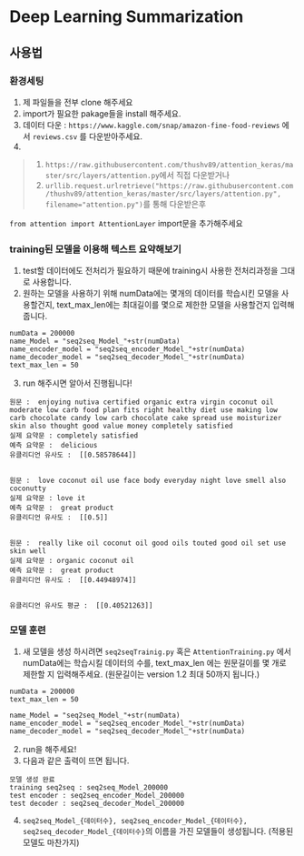 # Deep Learning Summarization


## 사용법

### 환경세팅
1. 제 파일들을 전부 clone 해주세요
2. import가 필요한 pakage들을 install 해주세요.
3. 데이터 다운 : ```https://www.kaggle.com/snap/amazon-fine-food-reviews``` 에서 ```reviews.csv``` 를 다운받아주세요.
4.
> 1) ```https://raw.githubusercontent.com/thushv89/attention_keras/master/src/layers/attention.py```에서 직접 다운받거나  
> 2) ```urllib.request.urlretrieve("https://raw.githubusercontent.com/thushv89/attention_keras/master/src/layers/attention.py", filename="attention.py")```를 통해 다운받은후  

```from attention import AttentionLayer``` import문을 추가해주세요


### training된 모델을 이용해 텍스트 요약해보기
1. test할 데이터에도 전처리가 필요하기 때문에 training시 사용한 전처리과정을 그대로 사용합니다.
2. 원하는 모델을 사용하기 위해 numData에는 몇개의 데이터를 학습시킨 모델을 사용할건지, text_max_len에는 최대길이를 몇으로 제한한 모델을 사용할건지 입력해줍니다.
```
numData = 200000
name_Model = "seq2seq_Model_"+str(numData)
name_encoder_model = "seq2seq_encoder_Model_"+str(numData)
name_decoder_model = "seq2seq_decoder_Model_"+str(numData)
text_max_len = 50
```
3. run 해주시면 알아서 진행됩니다!
```
원문 :  enjoying nutiva certified organic extra virgin coconut oil moderate low carb food plan fits right healthy diet use making low carb chocolate candy low carb chocolate cake spread use moisturizer skin also thought good value money completely satisfied 
실제 요약문 : completely satisfied 
예측 요약문 :  delicious
유클리디언 유사도 :  [[0.58578644]]


원문 :  love coconut oil use face body everyday night love smell also coconutty 
실제 요약문 : love it 
예측 요약문 :  great product
유클리디언 유사도 :  [[0.5]]


원문 :  really like oil coconut oil good oils touted good oil set use skin well 
실제 요약문 : organic coconut oil 
예측 요약문 :  great product
유클리디언 유사도 :  [[0.44948974]]


유클리디언 유사도 평균 :  [[0.40521263]]
```

### 모델 훈련
1. 새 모델을 생성 하시려면 ```seq2seqTrainig.py``` 혹은 ```AttentionTraining.py``` 에서 numData에는 학습시킬 데이터의 수를, text_max_len 에는 원문길이를 몇 개로 제한할 지 입력해주세요. (원문길이는 version 1.2 최대 50까지 됩니다.)
```
numData = 200000
text_max_len = 50

name_Model = "seq2seq_Model_"+str(numData)
name_encoder_model = "seq2seq_encoder_Model_"+str(numData)
name_decoder_model = "seq2seq_decoder_Model_"+str(numData)
```

2. run을 해주세요!
3. 다음과 같은 출력이 뜨면 됩니다.
```
모델 생성 완료
training seq2seq : seq2seq_Model_200000
test encoder : seq2seq_encoder_Model_200000
test decoder : seq2seq_decoder_Model_200000
```
4. ```seq2seq_Model_{데이터수}, seq2seq_encoder_Model_{데이터수}, seq2seq_decoder_Model_{데이터수}```의 이름을 가진 모델들이 생성됩니다. (적용된 모델도 마찬가지)

